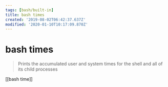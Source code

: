 ```yaml
---
tags: [bash/built-in]
title: bash times
created: '2019-08-02T06:42:37.637Z'
modified: '2020-01-10T10:17:09.870Z'
---
```


# bash times

> Prints the accumulated user and system times for the shell and all of its child processes

[[bash time]]
